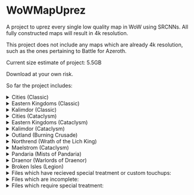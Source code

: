 # WoWMapUprez
A project to uprez every single low quality map in WoW using SRCNNs. All fully constructed maps will result in 4k resolution.

This project does not include any maps which are already 4k resolution, such as the ones pertaining to Battle for Azeroth.

Current size estimate of project: 5.5GB

Download at your own risk.

So far the project includes:
<details>
	<summary>Cities (Classic)</summary>
	[PH]
</details>
<details>
	<summary>Eastern Kingdoms (Classic)</summary>
	[PH]
</details>
<details>
	<summary>Kalimdor (Classic)</summary>
	[PH]
</details>
<details>
	<summary>Cities (Cataclysm)</summary>
	
	[PH]
	AshranAllianceFactionHub (Stormshield) png+blp
	AshranHordeFactionHub (Warspear) png+blp
	Dalaran (wrath_1) png+blp
	Dalaran7 (Legion_1) png+blp
	Dalaran70 (Legion_2) png+blp
	DalaranCity (wrath_2) png+blp
	Darnassus png+blp
	GilneasCity png+blp
	Ironforge png+blp
	Orgrimmar png+blp
	ShattrathCity png+blp
	SilvermoonCity png+blp
	StormwindCity png+blp
	TheExodar png+blp
	ThunderBluff png+blp
	Undercity png+blp
	--Shrine of Two Moons / Seven Stars are "MicroDungeons" and will be added soon.
</details>
<details>
	<summary>Eastern Kingdoms (Cataclysm)</summary>
	[PH]
</details>
<details>
	<summary>Kalimdor (Cataclysm)</summary>
	[PH]
</details>
<details>
	<summary>Outland (Burning Crusade)</summary>
	[PH]
</details>
<details>
	<summary>Northrend (Wrath of the Lich King)</summary>
	[PH]
</details>
<details>
	<summary>Maelstrom (Cataclysm)</summary>
	[PH]
</details>
<details>
	<summary>Pandaria (Mists of Pandaria)</summary>
	[PH]
</details>
<details>
	<summary>Draenor (Warlords of Draenor)</summary>
	[PH]
</details>
<details>
	<summary>Broken Isles (Legion)</summary>
	[PH]
</details>

<details>
	<summary>Files which have recieved special treatment or custom touchups:</summary>
	
	Thunder Bluff
	Pandaria Continent
</details>

<details>
	<summary>Files which are incomplete:</summary>
	[PH]
	<details>
		<summary>Dungeons:</summary>
		[PH]
	</details>
</details>
<details>
	<summary>Files which require special treatment:</summary>
	[PH]
</details>
